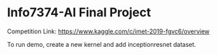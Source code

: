 # Info7374-AI Final Project

Competition Link: https://www.kaggle.com/c/imet-2019-fgvc6/overview

To run demo, create a new kernel and add inceptionresnet dataset.
